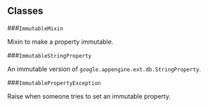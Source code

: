 # 










## Classes
    
    
###`ImmutableMixin`

Mixin to make a property immutable.

        
        
            

        

    
    
###`ImmutableStringProperty`

An immutable version of `google.appengine.ext.db.StringProperty`.

        
        
            

        

    
    
###`ImmutablePropertyException`

Raise when someone tries to set an immutable property.

        
        
            

        

    

